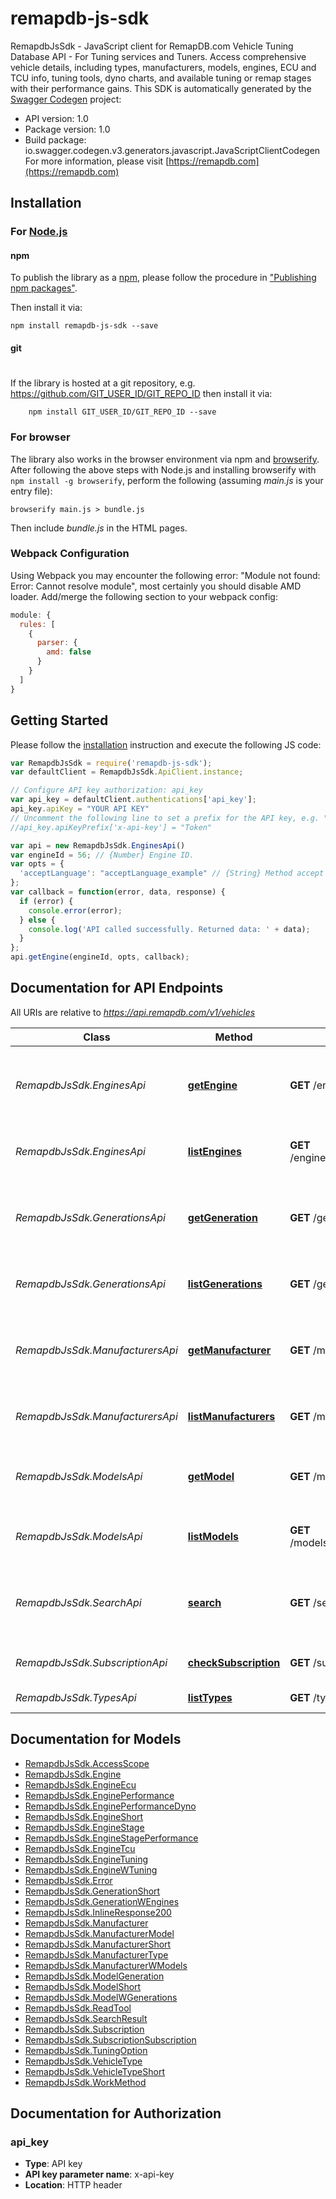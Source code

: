 # remapdb-js-sdk

RemapdbJsSdk - JavaScript client for RemapDB.com
Vehicle Tuning Database API - For Tuning services and Tuners.  Access comprehensive vehicle details, including types, manufacturers, models, engines, ECU and TCU info, tuning tools, dyno charts, and available tuning or remap stages with their performance gains. 
This SDK is automatically generated by the [Swagger Codegen](https://github.com/swagger-api/swagger-codegen) project:

- API version: 1.0
- Package version: 1.0
- Build package: io.swagger.codegen.v3.generators.javascript.JavaScriptClientCodegen
For more information, please visit [https://remapdb.com](https://remapdb.com)

## Installation

### For [Node.js](https://nodejs.org/)

#### npm

To publish the library as a [npm](https://www.npmjs.com/),
please follow the procedure in ["Publishing npm packages"](https://docs.npmjs.com/getting-started/publishing-npm-packages).

Then install it via:

```shell
npm install remapdb-js-sdk --save
```

#### git
#
If the library is hosted at a git repository, e.g.
https://github.com/GIT_USER_ID/GIT_REPO_ID
then install it via:

```shell
    npm install GIT_USER_ID/GIT_REPO_ID --save
```

### For browser

The library also works in the browser environment via npm and [browserify](http://browserify.org/). After following
the above steps with Node.js and installing browserify with `npm install -g browserify`,
perform the following (assuming *main.js* is your entry file):

```shell
browserify main.js > bundle.js
```

Then include *bundle.js* in the HTML pages.

### Webpack Configuration

Using Webpack you may encounter the following error: "Module not found: Error:
Cannot resolve module", most certainly you should disable AMD loader. Add/merge
the following section to your webpack config:

```javascript
module: {
  rules: [
    {
      parser: {
        amd: false
      }
    }
  ]
}
```

## Getting Started

Please follow the [installation](#installation) instruction and execute the following JS code:

```javascript
var RemapdbJsSdk = require('remapdb-js-sdk');
var defaultClient = RemapdbJsSdk.ApiClient.instance;

// Configure API key authorization: api_key
var api_key = defaultClient.authentications['api_key'];
api_key.apiKey = "YOUR API KEY"
// Uncomment the following line to set a prefix for the API key, e.g. "Token" (defaults to null)
//api_key.apiKeyPrefix['x-api-key'] = "Token"

var api = new RemapdbJsSdk.EnginesApi()
var engineId = 56; // {Number} Engine ID.
var opts = { 
  'acceptLanguage': "acceptLanguage_example" // {String} Method accept custom language. Content of the header should be the code of the language you are requesting. E.g.: `en`. 
};
var callback = function(error, data, response) {
  if (error) {
    console.error(error);
  } else {
    console.log('API called successfully. Returned data: ' + data);
  }
};
api.getEngine(engineId, opts, callback);
```

## Documentation for API Endpoints

All URIs are relative to *https://api.remapdb.com/v1/vehicles*

Class | Method | HTTP request | Description
------------ | ------------- | ------------- | -------------
*RemapdbJsSdk.EnginesApi* | [**getEngine**](docs/EnginesApi.md#getEngine) | **GET** /engines/{engine_id} | Show engine metadata along with its performance and tuning information
*RemapdbJsSdk.EnginesApi* | [**listEngines**](docs/EnginesApi.md#listEngines) | **GET** /engines/generation/{generation_id} | Show all engines from specific generation
*RemapdbJsSdk.GenerationsApi* | [**getGeneration**](docs/GenerationsApi.md#getGeneration) | **GET** /generations/{generation_id} | Show all generation metadata along with its corresponding engines
*RemapdbJsSdk.GenerationsApi* | [**listGenerations**](docs/GenerationsApi.md#listGenerations) | **GET** /generations/model/{model_id} | Show all generations from specific model
*RemapdbJsSdk.ManufacturersApi* | [**getManufacturer**](docs/ManufacturersApi.md#getManufacturer) | **GET** /manufacturers/{manufacturer_id} | Show all manufacturer metadata along with its corresponding models
*RemapdbJsSdk.ManufacturersApi* | [**listManufacturers**](docs/ManufacturersApi.md#listManufacturers) | **GET** /manufacturers/type/{type_id} | Show all manufacturers from specific type
*RemapdbJsSdk.ModelsApi* | [**getModel**](docs/ModelsApi.md#getModel) | **GET** /models/{model_id} | Show all model metadata along with its corresponding generations
*RemapdbJsSdk.ModelsApi* | [**listModels**](docs/ModelsApi.md#listModels) | **GET** /models/manufacturer/{manufacturer_id} | Show all models from specific manufacturer
*RemapdbJsSdk.SearchApi* | [**search**](docs/SearchApi.md#search) | **GET** /search | Searches through manufacturers, models, generations and engines
*RemapdbJsSdk.SubscriptionApi* | [**checkSubscription**](docs/SubscriptionApi.md#checkSubscription) | **GET** /subscription | Check for active subscription
*RemapdbJsSdk.TypesApi* | [**listTypes**](docs/TypesApi.md#listTypes) | **GET** /types | Show vehicle types

## Documentation for Models

 - [RemapdbJsSdk.AccessScope](docs/AccessScope.md)
 - [RemapdbJsSdk.Engine](docs/Engine.md)
 - [RemapdbJsSdk.EngineEcu](docs/EngineEcu.md)
 - [RemapdbJsSdk.EnginePerformance](docs/EnginePerformance.md)
 - [RemapdbJsSdk.EnginePerformanceDyno](docs/EnginePerformanceDyno.md)
 - [RemapdbJsSdk.EngineShort](docs/EngineShort.md)
 - [RemapdbJsSdk.EngineStage](docs/EngineStage.md)
 - [RemapdbJsSdk.EngineStagePerformance](docs/EngineStagePerformance.md)
 - [RemapdbJsSdk.EngineTcu](docs/EngineTcu.md)
 - [RemapdbJsSdk.EngineTuning](docs/EngineTuning.md)
 - [RemapdbJsSdk.EngineWTuning](docs/EngineWTuning.md)
 - [RemapdbJsSdk.Error](docs/Error.md)
 - [RemapdbJsSdk.GenerationShort](docs/GenerationShort.md)
 - [RemapdbJsSdk.GenerationWEngines](docs/GenerationWEngines.md)
 - [RemapdbJsSdk.InlineResponse200](docs/InlineResponse200.md)
 - [RemapdbJsSdk.Manufacturer](docs/Manufacturer.md)
 - [RemapdbJsSdk.ManufacturerModel](docs/ManufacturerModel.md)
 - [RemapdbJsSdk.ManufacturerShort](docs/ManufacturerShort.md)
 - [RemapdbJsSdk.ManufacturerType](docs/ManufacturerType.md)
 - [RemapdbJsSdk.ManufacturerWModels](docs/ManufacturerWModels.md)
 - [RemapdbJsSdk.ModelGeneration](docs/ModelGeneration.md)
 - [RemapdbJsSdk.ModelShort](docs/ModelShort.md)
 - [RemapdbJsSdk.ModelWGenerations](docs/ModelWGenerations.md)
 - [RemapdbJsSdk.ReadTool](docs/ReadTool.md)
 - [RemapdbJsSdk.SearchResult](docs/SearchResult.md)
 - [RemapdbJsSdk.Subscription](docs/Subscription.md)
 - [RemapdbJsSdk.SubscriptionSubscription](docs/SubscriptionSubscription.md)
 - [RemapdbJsSdk.TuningOption](docs/TuningOption.md)
 - [RemapdbJsSdk.VehicleType](docs/VehicleType.md)
 - [RemapdbJsSdk.VehicleTypeShort](docs/VehicleTypeShort.md)
 - [RemapdbJsSdk.WorkMethod](docs/WorkMethod.md)

## Documentation for Authorization


### api_key

- **Type**: API key
- **API key parameter name**: x-api-key
- **Location**: HTTP header

